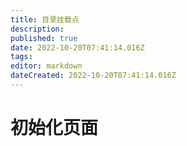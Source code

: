 ```yaml
---
title: 目录挂载点
description: 
published: true
date: 2022-10-20T07:41:14.016Z
tags: 
editor: markdown
dateCreated: 2022-10-20T07:41:14.016Z
---
```


# 初始化页面